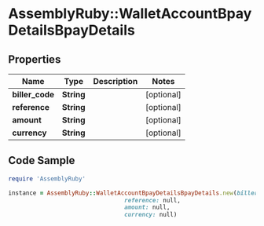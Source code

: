 # AssemblyRuby::WalletAccountBpayDetailsBpayDetails

## Properties

Name | Type | Description | Notes
------------ | ------------- | ------------- | -------------
**biller_code** | **String** |  | [optional] 
**reference** | **String** |  | [optional] 
**amount** | **String** |  | [optional] 
**currency** | **String** |  | [optional] 

## Code Sample

```ruby
require 'AssemblyRuby'

instance = AssemblyRuby::WalletAccountBpayDetailsBpayDetails.new(biller_code: null,
                                 reference: null,
                                 amount: null,
                                 currency: null)
```


